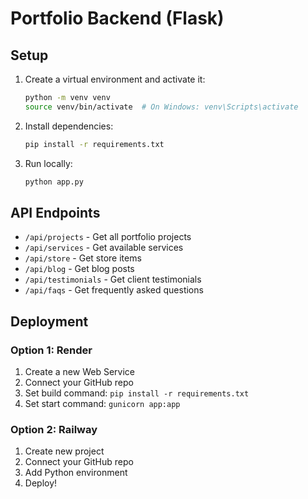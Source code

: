 # Portfolio Backend (Flask)

## Setup

1. Create a virtual environment and activate it:
   ```bash
   python -m venv venv
   source venv/bin/activate  # On Windows: venv\Scripts\activate
   ```

2. Install dependencies:
   ```bash
   pip install -r requirements.txt
   ```

3. Run locally:
   ```bash
   python app.py
   ```

## API Endpoints

- `/api/projects` - Get all portfolio projects
- `/api/services` - Get available services
- `/api/store` - Get store items
- `/api/blog` - Get blog posts
- `/api/testimonials` - Get client testimonials
- `/api/faqs` - Get frequently asked questions

## Deployment

### Option 1: Render
1. Create a new Web Service
2. Connect your GitHub repo
3. Set build command: `pip install -r requirements.txt`
4. Set start command: `gunicorn app:app`

### Option 2: Railway
1. Create new project
2. Connect your GitHub repo
3. Add Python environment
4. Deploy! 